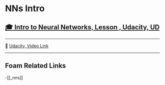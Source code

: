 # NNs Intro

## [🎓 Intro to Neural Networks, Lesson , Udacity, UD]()

---

🎥 [Udacity, Video Link]()

---

## Foam Related Links

-[[_nns]]
